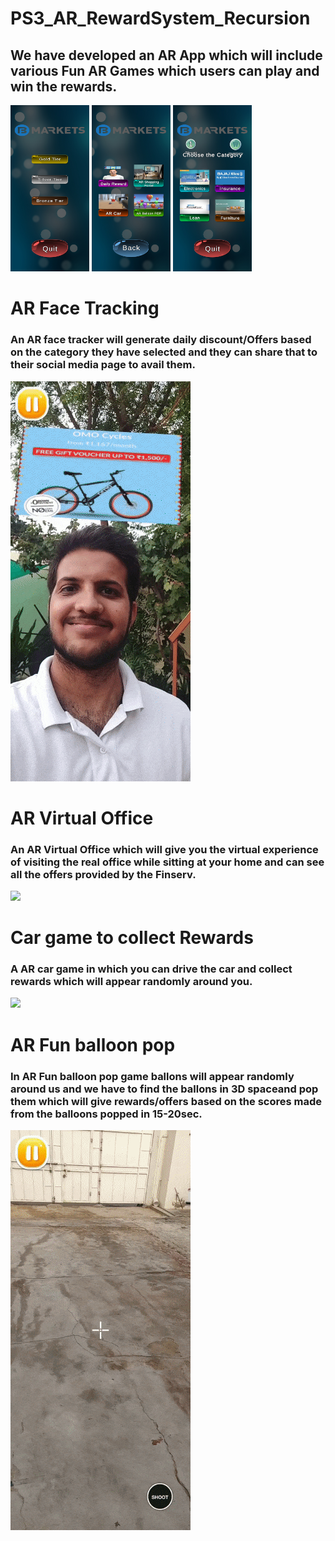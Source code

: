 # PS3_AR_RewardSystem_Recursion

## We have developed an AR App which will include various Fun AR Games which users can play and win the rewards.
<img src="screenshot/Screenshot_20210724-085231.jpg" width=25% >  <img src="screenshot/Screenshot_20210724-085240.jpg" width=25% > <img src="screenshot/Screenshot_20210724-085235.jpg" width=25% > 


# AR Face Tracking
### An AR face tracker will generate daily discount/Offers  based on the category they have selected and they can share that to their social media page to avail them.
![](screenshot/Face_Tracker.gif)

# AR Virtual Office
### An AR Virtual Office which will give you  the virtual experience of visiting the real office while sitting at your home and can see all the offers provided by the Finserv. <br>
![](screenshot/virtual_tour.gif)


# Car game to collect Rewards
### A AR car game in which you can drive the car and collect rewards which will appear randomly around you.
![](screenshot/Car_game_GIF.gif)

# AR Fun balloon pop
### In AR Fun balloon pop game ballons will appear randomly around us and we have to find the ballons in 3D spaceand pop them which will give rewards/offers based on the scores made from the balloons popped in 15-20sec.
![](screenshot/ballon_pop_GIF.gif)
